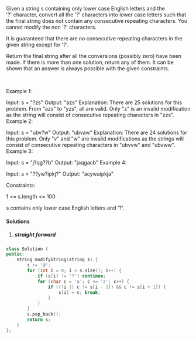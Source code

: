 Given a string s containing only lower case English letters and the '?' character, convert all the '?' characters into lower case letters such that the final string does not contain any consecutive repeating characters. You cannot modify the non '?' characters.

It is guaranteed that there are no consecutive repeating characters in the given string except for '?'.

Return the final string after all the conversions (possibly zero) have been made. If there is more than one solution, return any of them. It can be shown that an answer is always possible with the given constraints.

 

Example 1:

Input: s = "?zs"
Output: "azs"
Explanation: There are 25 solutions for this problem. From "azs" to "yzs", all are valid. Only "z" is an invalid modification as the string will consist of consecutive repeating characters in "zzs".
Example 2:

Input: s = "ubv?w"
Output: "ubvaw"
Explanation: There are 24 solutions for this problem. Only "v" and "w" are invalid modifications as the strings will consist of consecutive repeating characters in "ubvvw" and "ubvww".
Example 3:

Input: s = "j?qg??b"
Output: "jaqgacb"
Example 4:

Input: s = "??yw?ipkj?"
Output: "acywaipkja"
 

Constraints:

1 <= s.length <= 100

s contains only lower case English letters and '?'.



#### Solutions

1. ##### straight forward

```cpp
class Solution {
public:
    string modifyString(string s) {
        s += '@';
        for (int i = 0; i < s.size(); i++) {
            if (s[i] != '?') continue;
            for (char c = 'a'; c <= 'z'; c++) {
                if ((!i || c != s[i - 1]) && c != s[i + 1]) {
                    s[i] = c; break;
                }
            }
        }
        s.pop_back();
        return s;
    }
};
````